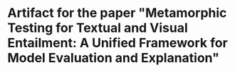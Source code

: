 # Artifact for the paper "Metamorphic Testing for Textual and Visual Entailment: A Unified Framework for Model Evaluation and Explanation"
